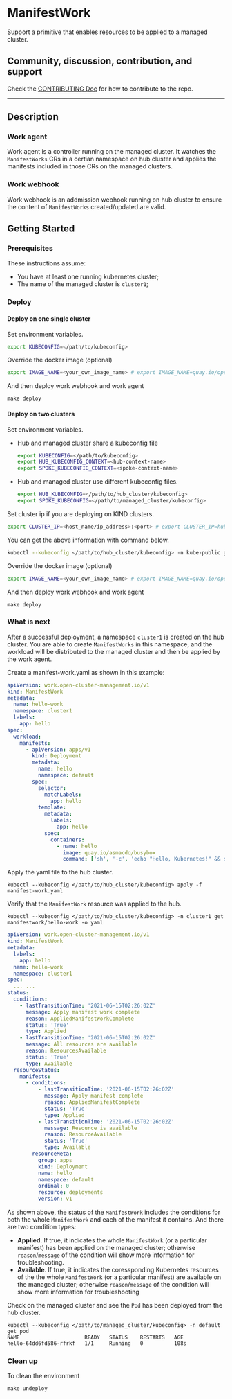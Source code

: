 # ManifestWork

Support a primitive that enables resources to be applied to a managed cluster.

## Community, discussion, contribution, and support

Check the [CONTRIBUTING Doc](CONTRIBUTING.md) for how to contribute to the repo.

<!--

You can reach the maintainers of this project at:

- [#xxx on Slack](https://slack.com/signin?redir=%2Fmessages%2Fxxx)

-->

------
## Description

### Work agent
Work agent is a controller running on the managed cluster. It watches the `ManifestWorks` CRs in a certian namespace on hub cluster and applies the manifests included in those CRs on the managed clusters.

### Work webhook
Work webhook is an addmission webhook running on hub cluster to ensure the content of `ManifestWorks` created/updated are valid.

## Getting Started

### Prerequisites

These instructions assume:

- You have at least one running kubernetes cluster;
- The name of the managed cluster is `cluster1`;

### Deploy

#### Deploy on one single cluster
Set environment variables.

```sh
export KUBECONFIG=</path/to/kubeconfig>
```

Override the docker image (optional)
```sh
export IMAGE_NAME=<your_own_image_name> # export IMAGE_NAME=quay.io/open-cluster-management/work:latest
```

And then deploy work webhook and work agent
```
make deploy
```

#### Deploy on two clusters

Set environment variables. 

- Hub and managed cluster share a kubeconfig file
    ```sh
    export KUBECONFIG=</path/to/kubeconfig>
    export HUB_KUBECONFIG_CONTEXT=<hub-context-name>
    export SPOKE_KUBECONFIG_CONTEXT=<spoke-context-name>
    ```
- Hub and managed cluster use different kubeconfig files.
    ```sh
    export HUB_KUBECONFIG=</path/to/hub_cluster/kubeconfig>
    export SPOKE_KUBECONFIG=</path/to/managed_cluster/kubeconfig>
    ```

Set cluster ip if you are deploying on KIND clusters.
```sh
export CLUSTER_IP=<host_name/ip_address>:<port> # export CLUSTER_IP=hub-control-plane:6443
```
You can get the above information with command below.
```sh
kubectl --kubeconfig </path/to/hub_cluster/kubeconfig> -n kube-public get configmap cluster-info -o yaml
```

Override the docker image (optional)
```sh
export IMAGE_NAME=<your_own_image_name> # export IMAGE_NAME=quay.io/open-cluster-management/work:latest
```

And then deploy work webhook and work agent
```
make deploy
```

### What is next
After a successful deployment, a namespace `cluster1` is created on the hub cluster. You are able to create `ManifestWorks` in this namespace, and the workload will be distributed to the managed cluster and then be applied by the work agent.

Create a manifest-work.yaml as shown in this example:
```yaml
apiVersion: work.open-cluster-management.io/v1
kind: ManifestWork
metadata:
  name: hello-work
  namespace: cluster1
  labels:
    app: hello
spec:
  workload:
    manifests:
      - apiVersion: apps/v1
        kind: Deployment
        metadata:
          name: hello
          namespace: default
        spec:
          selector:
            matchLabels:
              app: hello
          template:
            metadata:
              labels:
                app: hello
            spec:
              containers:
                - name: hello
                  image: quay.io/asmacdo/busybox
                  command: ['sh', '-c', 'echo "Hello, Kubernetes!" && sleep 3600']
```
Apply the yaml file to the hub cluster.

```
kubectl --kubeconfig </path/to/hub_cluster/kubeconfig> apply -f manifest-work.yaml
```

Verify that the `ManifestWork` resource was applied to the hub.

```
kubectl --kubeconfig </path/to/hub_cluster/kubeconfig> -n cluster1 get manifestwork/hello-work -o yaml
```

```yaml
apiVersion: work.open-cluster-management.io/v1
kind: ManifestWork
metadata:
  labels:
    app: hello
  name: hello-work
  namespace: cluster1
spec:
  ... ...
status:
  conditions:
    - lastTransitionTime: '2021-06-15T02:26:02Z'
      message: Apply manifest work complete
      reason: AppliedManifestWorkComplete
      status: 'True'
      type: Applied
    - lastTransitionTime: '2021-06-15T02:26:02Z'
      message: All resources are available
      reason: ResourcesAvailable
      status: 'True'
      type: Available
  resourceStatus:
    manifests:
      - conditions:
          - lastTransitionTime: '2021-06-15T02:26:02Z'
            message: Apply manifest complete
            reason: AppliedManifestComplete
            status: 'True'
            type: Applied
          - lastTransitionTime: '2021-06-15T02:26:02Z'
            message: Resource is available
            reason: ResourceAvailable
            status: 'True'
            type: Available
        resourceMeta:
          group: apps
          kind: Deployment
          name: hello
          namespace: default
          ordinal: 0
          resource: deployments
          version: v1

```
As shown above, the status of the `ManifestWork` includes the conditions for both the whole `ManifestWork` and each of the manifest it contains. And there are two condition types:
- **Applied**. If true, it indicates the whole `ManifestWork` (or a particular manifest) has been applied on the managed cluster; otherwise `reason`/`message` of the condition will show more information for troubleshooting.
- **Available**. If true, it indicates the coressponding Kubernetes resources of the the whole `ManifestWork` (or a particular manifest) are available on the managed cluster; otherwise `reason`/`message` of the condition will show more information for troubleshooting

Check on the managed cluster and see the `Pod` has been deployed from the hub cluster.
```
kubectl --kubeconfig </path/to/managed_cluster/kubeconfig> -n default get pod
NAME                     READY   STATUS    RESTARTS   AGE
hello-64dd6fd586-rfrkf   1/1     Running   0          108s
```

### Clean up
To clean the environment
```
make undeploy
```

<!--
## XXX References

If you have any further question about xxx, please refer to
[XXX help documentation](docs/xxx_help.md) for further information.
-->
